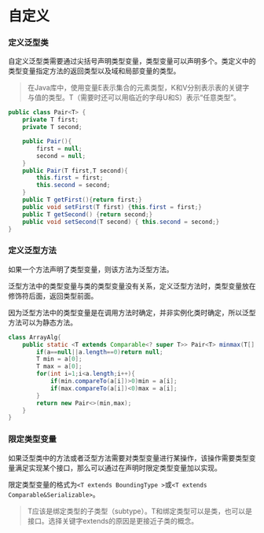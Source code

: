 # 自定义

### 定义泛型类

自定义泛型类需要通过尖括号声明类型变量，类型变量可以声明多个。类定义中的类型变量指定方法的返回类型以及域和局部变量的类型。

> 在Java库中，使用变量E表示集合的元素类型，K和V分别表示表的关键字与值的类型。T（需要时还可以用临近的字母U和S）表示“任意类型”。

```java
public class Pair<T> {
    private T first;
    private T second;

    public Pair(){
        first = null;
        second = null;
    }
    public Pair(T first,T second){
        this.first = first;
        this.second = second;
    }
    public T getFirst(){return first;}
    public void setFirst(T first) {this.first = first;}
    public T getSecond() {return second;}
    public void setSecond(T second) { this.second = second;}
}
```

### 定义泛型方法

如果一个方法声明了类型变量，则该方法为泛型方法。

泛型方法中的类型变量与类的类型变量没有关系，定义泛型方法时，类型变量放在修饰符后面，返回类型前面。

因为泛型方法中的类型变量是在调用方法时确定，并非实例化类时确定，所以泛型方法可以为静态方法。

```java
class ArrayAlg{
    public static <T extends Comparable<? super T>> Pair<T> minmax(T[] a){
        if(a==null||a.length==0)return null;
        T min = a[0];
        T max = a[0];
        for(int i=1;i<a.length;i++){
            if(min.compareTo(a[i])>0)min = a[i];
            if(max.compareTo(a[i])<0)max = a[i];
        }
        return new Pair<>(min,max);
    }
}
```

### 限定类型变量

如果泛型类中的方法或者泛型方法需要对类型变量进行某操作，该操作需要类型变量满足实现某个接口，那么可以通过在声明时限定类型变量加以实现。

限定类型变量的格式为`<T extends BoundingType >`或`<T extends Comparable&Serializable>`。

> T应该是绑定类型的子类型（subtype）。T和绑定类型可以是类，也可以是接口。选择关键字extends的原因是更接近子类的概念。